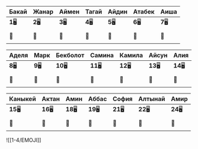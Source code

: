  
| Бакай    | Жанар    | Аймен    | Тагай    | Айдин    | Атабек   | Аиша     |
| -------- | -------- | -------- | -------- | -------- | -------- | -------- |
| **1**🖥️ | **2**🖥️ | **3**🖥️ | **4**🖥️ | **5**🖥️ | **6**🖥️ | **7**🖥️ |
|          |          |          |          |          |          |          |
| 🏫       | 🏫       | 🏫       | 🏫       | 🏫       | 🏫       | 🏫       |
|          |          |          |          |          |          |          |

| Аделя    | Марк     | Бекболот  | Самина    | Камила    | Айсун     | Алия      |
| -------- | -------- | --------- | --------- | --------- | --------- | --------- |
| **8**🖥️ | **9**🖥️ | **10**🖥️ | **11**🖥️ | **12**🖥️ | **13**🖥️ | **14**🖥️ |
|          |          |           |           |           |           |           |
| 🏫       | 🏫       | 🏫        | 🏫        | 🏫        | 🏫        | 🏫        |
|          |          |           |           |           |           |           |

| Каныкей   | Актан     | Амин      | Аббас     | София     | Алтынай   | Амир      |
| --------- | --------- | --------- | --------- | --------- | --------- | --------- |
| **15**🖥️ | **16**🖥️ | **18**🖥️ | **19**🖥️ | **21**🖥️ | **22**🖥️ | **24**🖥️ |
|           |           |           |           |           |           |           |
| 🏫        | 🏫        | 🏫        | 🏫        | 🏫        | 🏫        | 🏫        |
|           |           |           |           |           |           |           |

![[1-4/EMOJI]]
